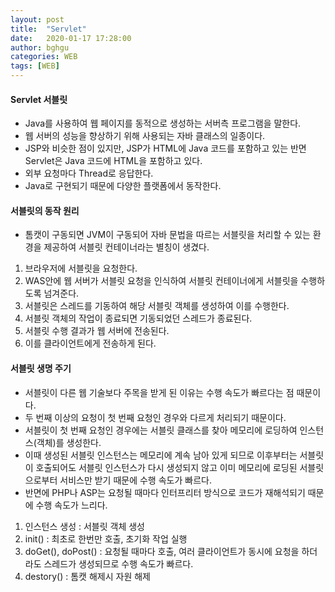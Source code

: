 ```yaml
---
layout: post
title:  "Servlet"
date:   2020-01-17 17:28:00
author: bghgu
categories: WEB
tags: [WEB]
---
```


#### Servlet 서블릿
* Java를 사용하여 웹 페이지를 동적으로 생성하는 서버측 프로그램을 말한다.
* 웹 서버의 성능을 향상하기 위해 사용되는 자바 클래스의 일종이다.
* JSP와 비슷한 점이 있지만, JSP가 HTML에 Java 코드를 포함하고 있는 반면 Servlet은 Java 코드에 HTML을 포함하고 있다.
* 외부 요청마다 Thread로 응답한다.
* Java로 구현되기 때문에 다양한 플랫폼에서 동작한다.

#### 서블릿의 동작 원리
* 톰캣이 구동되면 JVM이 구동되어 자바 문법을 따르는 서블릿을 처리할 수 있는 환경을 제공하여 서블릿 컨테이너라는 별칭이 생겼다.
1. 브라우저에 서블릿을 요청한다.
2. WAS안에 웹 서버가 서블릿 요청을 인식하여 서블릿 컨테이너에게 서블릿을 수행하도록 넘겨준다.
3. 서블릿은 스레드를 기동하여 해당 서블릿 객체를 생성하여 이를 수행한다.
4. 서블릿 객체의 작업이 종료되면 기동되었던 스레드가 종료된다.
5. 서블릿 수행 결과가 웹 서버에 전송된다.
6. 이를 클라이언트에게 전송하게 된다.

#### 서블릿 생명 주기
* 서블릿이 다른 웹 기술보다 주목을 받게 된 이유는 수행 속도가 빠르다는 점 때문이다.
* 두 번째 이상의 요청이 첫 번째 요청인 경우와 다르게 처리되기 때문이다.
* 서블릿이 첫 번째 요청인 경우에는 서블릿 클래스를 찾아 메모리에 로딩하여 인스턴스(객체)를 생성한다.
* 이때 생성된 서블릿 인스턴스는 메모리에 계속 남아 있게 되므로 이후부터는 서블릿이 호출되어도 서블릿 인스턴스가 다시 생성되지 않고 이미 메모리에 로딩된 서블릿으로부터 서비스만 받기 때문에 수행 속도가 빠르다.
* 반면에 PHP나 ASP는 요청될 때마다 인터프리터 방식으로 코드가 재해석되기 때문에 수행 속도가 느리다.
1. 인스턴스 생성 : 서블릿 객체 생성
2. init() : 최초로 한번만 호출, 초기화 작업 실행
3. doGet(), doPost() : 요청될 때마다 호출, 여러 클라이언트가 동시에 요청을 하더라도 스레드가 생성되므로 수행 속도가 빠르다.
4. destory() : 톰캣 해제시 자원 해제